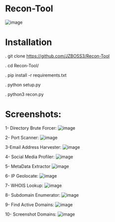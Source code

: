 # Recon-Tool
![image](https://github.com/user-attachments/assets/1726047c-1b2d-46e5-98ae-5fc5868b6bd1)


# Installation

. git clone https://github.com/JZBOSS3/Recon-Tool

. cd Recon-Tool/

. pip install -r requirements.txt

. python setup.py

. python3 recon.py

# Screenshots:
1- Directory Brute Forcer:
![image](https://github.com/JZBOSS3/Recon-Tool/assets/66354470/951ea594-07d9-447d-9a50-77d2231ae48c)

2- Port Scanner:
![image](https://github.com/JZBOSS3/Recon-Tool/assets/66354470/8586384b-613a-4afb-8702-1b92daf595dc)

3-Email Address Harvester:
![image](https://github.com/JZBOSS3/Recon-Tool/assets/66354470/47966498-cdcd-4291-8113-978ea0a889e9)

4- Social Media Profiler:
![image](https://github.com/JZBOSS3/Recon-Tool/assets/66354470/3ca24b12-1d17-4181-b3ab-f4186db44ae6)

5- MetaData Extractor
![image](https://github.com/JZBOSS3/Recon-Tool/assets/66354470/84af5b50-a3f7-4fe1-b942-17a488e3e42d)

6- IP Geolocate:
![image](https://github.com/JZBOSS3/Recon-Tool/assets/66354470/6c74eaad-3fc8-411b-9d60-1beb4e3cde18)

7- WHOIS Lookup:
![image](https://github.com/JZBOSS3/Recon-Tool/assets/66354470/9cd62db8-c26c-4e99-982d-0cd0bc260eb7)

8- Subdomain Enumerator:
![image](https://github.com/JZBOSS3/Recon-Tool/assets/66354470/122d807a-95b9-4568-b69b-8ad09d37edc5)

9- Find Active Domains:
![image](https://github.com/JZBOSS3/Recon-Tool/assets/66354470/c51bec1a-4f50-45ba-bc15-fb1958fd6dfa)

10- Screenshot Domains:
![image](https://github.com/user-attachments/assets/61c7999b-fcf3-49aa-8be7-5bbb4d577307)
